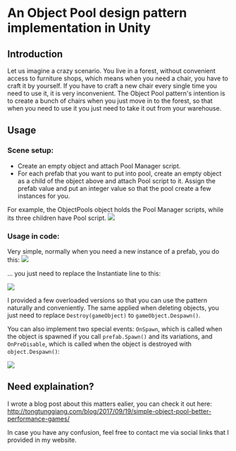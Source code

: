 # An Object Pool design pattern implementation in Unity

## Introduction
Let us imagine a crazy scenario. You live in a forest, without convenient access to furniture shops, which means when you need a chair, you have to craft it by yourself. If you have to craft a new chair every single time you need to use it, it is very inconvenient. The Object Pool pattern's intention is to create a bunch of chairs when you just move in to the forest, so that when you need to use it you just need to take it out from your warehouse.

## Usage

### Scene setup:
* Create an empty object and attach Pool Manager script.
* For each prefab that you want to put into pool, create an empty object as a child of the object above and attach Pool script to it. Assign the prefab value and put an integer value so that the pool create a few instances for you.

For example, the ObjectPools object holds the Pool Manager scripts, while its three children have Pool script.
![](https://i1.wp.com/i.imgur.com/fXiWkmQ.png?resize=643%2C255&ssl=1 "")

### Usage in code:
Very simple, normally when you need a new instance of a prefab, you do this:
![](https://i.imgur.com/Mr0jBeF.png "")

... you just need to replace the Instantiate line to this:

![](https://i.imgur.com/ZAMntT0.png "")

I provided a few overloaded versions so that you can use the pattern naturally and conveniently. The same applied when deleting objects, you just need to replace `Destroy(gameObject)` to `gameObject.Despawn()`.

You can also implement two special events: `OnSpawn`, which is called when the object is spawned if you call `prefab.Spawn()` and its variations, and `OnPreDisable`, which is called when the object is destroyed with `object.Despawn()`:

![](https://i.imgur.com/CIeB90E.png "")

## Need explaination?
I wrote a blog post about this matters ealier, you can check it out here:
http://tongtunggiang.com/blog/2017/09/19/simple-object-pool-better-performance-games/

In case you have any confusion, feel free to contact me via social links that I provided in my website.
